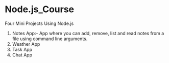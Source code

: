 # Node.js_Course
 Four Mini Projects Using Node.js
1. Notes App:- App where you can add, remove, list and read notes from a file using command line arguments.
2. Weather App
3. Task App
4. Chat App

